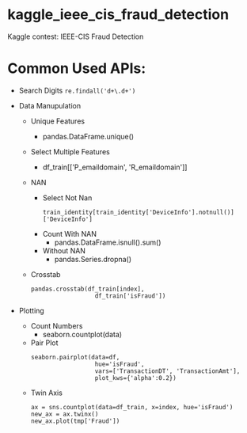 # kaggle_ieee_cis_fraud_detection
Kaggle contest: IEEE-CIS Fraud Detection


# Common Used APIs:
- Search Digits
  ```re.findall('d+\.d+')```
- Data Manupulation
  - Unique Features
    - pandas.DataFrame.unique()
    
  - Select Multiple Features
    - df_train[['P_emaildomain', 'R_emaildomain']]
  - NAN
    - Select Not Nan
      ```
      train_identity[train_identity['DeviceInfo'].notnull()]['DeviceInfo']
      ```
    - Count With NAN
      - pandas.DataFrame.isnull().sum()
    - Without NAN
      - pandas.Series.dropna()
  - Crosstab
    ```
    pandas.crosstab(df_train[index],
                      df_train['isFraud'])
    ```
      
- Plotting
  - Count Numbers
    - seaborn.countplot(data)
  - Pair Plot
    ```
    seaborn.pairplot(data=df,
                      hue='isFraud',
                      vars=['TransactionDT', 'TransactionAmt'],
                      plot_kws={'alpha':0.2})
    ```
  - Twin Axis
    ```
    ax = sns.countplot(data=df_train, x=index, hue='isFraud')
    new_ax = ax.twinx()
    new_ax.plot(tmp['Fraud'])
    ```
